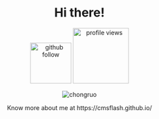 
<h1 align="center">Hi there! </h1>

<p align="center"> 
  <img src="https://img.shields.io/github/followers/cmsflash?label=Followers" width="95px" alt="github follow" />
  <img src="https://komarev.com/ghpvc/?username=cmsflash" width="129px" alt="profile views" /> 
</p>


<p align="center"> <img src="https://github-readme-stats.vercel.app/api?username=cmsflash&show_icons=true&include_all_commits=true&count_private=true" alt="chongruo" /> </p>

<p align="center"> Know more about me at  https://cmsflash.github.io/ </p>
